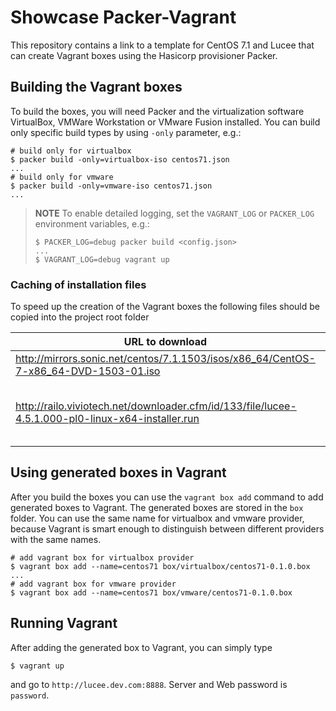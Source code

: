# Showcase Packer-Vagrant

This repository contains a link to a template for CentOS 7.1 and Lucee that can create Vagrant boxes
using the Hasicorp provisioner Packer.

## Building the Vagrant boxes

To build the boxes, you will need Packer and the virtualization software VirtualBox,
VMWare Workstation or VMware Fusion installed. You can build only specific build types
by using `-only` parameter, e.g.:

```shell
# build only for virtualbox
$ packer build -only=virtualbox-iso centos71.json
...
# build only for vmware
$ packer build -only=vmware-iso centos71.json
...
```

> **NOTE** To enable detailed logging, set the `VAGRANT_LOG` or `PACKER_LOG`
> environment variables, e.g.:
>
> ```shell
> $ PACKER_LOG=debug packer build <config.json>
> ...
> $ VAGRANT_LOG=debug vagrant up
> ```

### Caching of installation files

To speed up the creation of the Vagrant boxes the following files should be
copied into the project root folder

| URL to download                                                                                   | File name                                 |
| ------------------------------------------------------------------------------------------------- | ------------------------------------------- |
| http://mirrors.sonic.net/centos/7.1.1503/isos/x86_64/CentOS-7-x86_64-DVD-1503-01.iso              | centos7-local.iso                           |
| http://railo.viviotech.net/downloader.cfm/id/133/file/lucee-4.5.1.000-pl0-linux-x64-installer.run | lucee-4.5.1.000-pl0-linux-x64-installer.run |

## Using generated boxes in Vagrant

After you build the boxes you can use the `vagrant box add` command to add generated
boxes to Vagrant. The generated boxes are stored in the `box` folder. You can
use the same name for virtualbox and vmware provider, because Vagrant is
smart enough to distinguish between different providers with the
same names.

```shell
# add vagrant box for virtualbox provider
$ vagrant box add --name=centos71 box/virtualbox/centos71-0.1.0.box
...
# add vagrant box for vmware provider
$ vagrant box add --name=centos71 box/vmware/centos71-0.1.0.box
```

## Running Vagrant

After adding the generated box to Vagrant, you can simply type

```shell
$ vagrant up
```

and go to `http://lucee.dev.com:8888`. Server and Web password is `password`.
